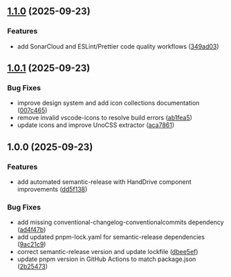 ## [1.1.0](https://github.com/polo-blue/sds/compare/v1.0.1...v1.1.0) (2025-09-23)

### Features

* add SonarCloud and ESLint/Prettier code quality workflows ([349ad03](https://github.com/polo-blue/sds/commit/349ad034e4ca90c73d77927dfe8e6b66bde3fd37))

## [1.0.1](https://github.com/polo-blue/sds/compare/v1.0.0...v1.0.1) (2025-09-23)

### Bug Fixes

* improve design system and add icon collections documentation ([007c465](https://github.com/polo-blue/sds/commit/007c46522f48bad8d0a04fbe811066edf6c3c78f))
* remove invalid vscode-icons to resolve build errors ([ab1fea5](https://github.com/polo-blue/sds/commit/ab1fea51182b35159953ae0005bb8c226fe14e9d))
* update icons and improve UnoCSS extractor ([aca7861](https://github.com/polo-blue/sds/commit/aca786103a56f5a180a15d6db044068bab596f62))

## 1.0.0 (2025-09-23)

### Features

* add automated semantic-release with HandDrive component improvements ([dd5f138](https://github.com/polo-blue/sds/commit/dd5f138636d90b3d0932c67c51afd39e42fab35a))

### Bug Fixes

* add missing conventional-changelog-conventionalcommits dependency ([ad4f47b](https://github.com/polo-blue/sds/commit/ad4f47b47f5de6f684bdbea84a839f5d5642cb62))
* add updated pnpm-lock.yaml for semantic-release dependencies ([9ac21c9](https://github.com/polo-blue/sds/commit/9ac21c9150f8cfc997767d7c302a999d92b2fb01))
* correct semantic-release version and update lockfile ([dbee5ef](https://github.com/polo-blue/sds/commit/dbee5efbadcfc4dde616ca163ff496ecffd3f15a))
* update pnpm version in GitHub Actions to match package.json ([2b25473](https://github.com/polo-blue/sds/commit/2b25473148265e85660209ba457a0aea0c190dcd))
